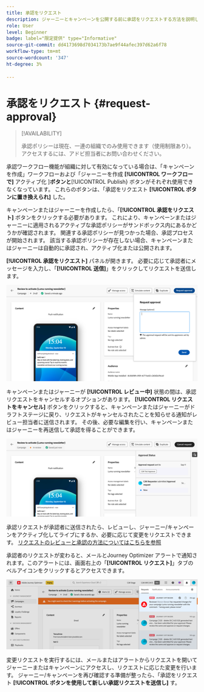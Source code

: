 ```yaml
---
title: 承認をリクエスト
description: ジャーニーとキャンペーンを公開する前に承認をリクエストする方法を説明します。
role: User
level: Beginner
badge: label="限定提供" type="Informative"
source-git-commit: dd4173698d7034173b7ae9f44afec397d62a6f78
workflow-type: tm+mt
source-wordcount: '347'
ht-degree: 3%

---
```



# 承認をリクエスト {#request-approval}

>[!AVAILABILITY]
>
> 承認ポリシーは現在、一連の組織でのみ使用できます（使用制限あり）。 アクセスするには、アドビ担当者にお問い合わせください。

承認ワークフロー機能が組織に対して有効になっている場合は、「キャンペーンを作成」ワークフローおよび「ジャーニーを作成 **[!UICONTROL ワークフローで]** アクティブ化 ]**ボタンと**[!UICONTROL  Publish} ボタンがそれぞれ使用できなくなっています。 これらのボタンは、「承認をリクエスト **[!UICONTROL ボタンに置き換えられ]** した。

キャンペーンまたはジャーニーを作成したら、「**[!UICONTROL 承認をリクエスト]** ボタンをクリックする必要があります。 これにより、キャンペーンまたはジャーニーに適用されるアクティブな承認ポリシーがサンドボックス内にあるかどうかが確認されます。 関連する承認ポリシーが見つかった場合、承認プロセスが開始されます。 該当する承認ポリシーが存在しない場合、キャンペーンまたはジャーニーは自動的に承認され、アクティブ化または公開されます。

**[!UICONTROL 承認をリクエスト]** パネルが開きます。 必要に応じて承認者にメッセージを入力し、「**[!UICONTROL 送信]**」をクリックしてリクエストを送信します。

![](assets/approval-request.png)

キャンペーンまたはジャーニーが **[!UICONTROL レビュー中]** 状態の間は、承認リクエストをキャンセルするオプションがあります。 **[!UICONTROL リクエストをキャンセル]** ボタンをクリックすると、キャンペーンまたはジャーニーがドラフトステージに戻り、リクエストがキャンセルされたことを知らせる通知がレビュー担当者に送信されます。 その後、必要な編集を行い、キャンペーンまたはジャーニーを再送信して承認を得ることができます。

![](assets/approval-cancel.png)

承認リクエストが承認者に送信されたら、レビューし、ジャーニー/キャンペーンをアクティブ化してライブにするか、必要に応じて変更をリクエストできます。 [ リクエストのレビューと承認の方法についてはこちらを参照 ](review-approve-request.md)

承認者のリクエストが変わると、メールとJourney Optimizer アラートで通知されます。このアラートには、画面右上の「**[!UICONTROL リクエスト]**」タブのベルアイコンをクリックするとアクセスできます。

![](assets/changes-requested.png)

変更リクエストを実行するには、メールまたはアラートからリクエストを開いてジャーニーまたはキャンペーンにアクセスし、リクエストに応じた変更を行います。 ジャーニー/キャンペーンを再び確認する準備が整ったら、「承認をリクエスト **[!UICONTROL ボタンを使用して新しい承認リクエストを送信し]** す。
